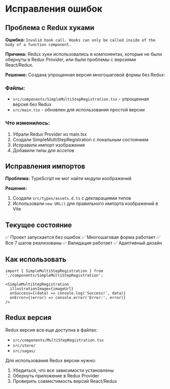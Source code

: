# Исправления ошибок

## Проблема с Redux хуками

**Ошибка:** `Invalid hook call. Hooks can only be called inside of the body of a function component.`

**Причина:** Redux хуки использовались в компонентах, которые не были обернуты в Redux Provider, или были проблемы с версиями React/Redux.

**Решение:** Создана упрощенная версия многошаговой формы без Redux:

### Файлы:
- `src/components/SimpleMultiStepRegistration.tsx` - упрощенная версия без Redux
- `src/main.tsx` - обновлен для использования простой версии

### Что изменилось:
1. Убрали Redux Provider из main.tsx
2. Создали SimpleMultiStepRegistration с локальным состоянием
3. Исправили импорт изображения
4. Добавили типы для ассетов

## Исправления импортов

**Проблема:** TypeScript не мог найти модули изображений

**Решение:** 
1. Создали `src/types/assets.d.ts` с декларациями типов
2. Использовали `new URL()` для правильного импорта изображений в Vite

## Текущее состояние

✅ Проект запускается без ошибок
✅ Многошаговая форма работает
✅ Все 7 шагов реализованы
✅ Валидация работает
✅ Адаптивный дизайн

## Как использовать

```tsx
import { SimpleMultiStepRegistration } from './components/SimpleMultiStepRegistration';

<SimpleMultiStepRegistration
  illustrationImage={imageUrl}
  onSuccess={(data) => console.log('Success!', data)}
  onError={(error) => console.error('Error:', error)}
/>
```

## Redux версия

Redux версия все еще доступна в файлах:
- `src/components/MultiStepRegistration.tsx`
- `src/store/`
- `src/sagas/`

Для использования Redux версии нужно:
1. Убедиться, что все зависимости установлены
2. Обернуть приложение в Redux Provider
3. Проверить совместимость версий React/Redux
